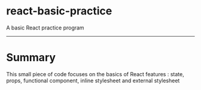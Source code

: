 # react-basic-practice
A basic React practice program
<hr />

# Summary
This small piece of code focuses on the basics of React features : state, props, functional component, inline stylesheet and external stylesheet

